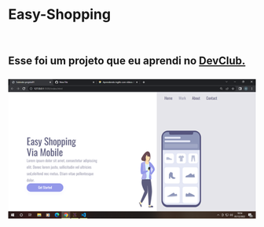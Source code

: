 <h1>Easy-Shopping</h1>
<br>
<h2> Esse foi um projeto que eu aprendi no <a href="https://rodolfomori.com.br/devclub">DevClub.</a</h2>
<br>
<br>
  <img src="https://github.com/gabrielbarbosa94/Easy-Shopping/blob/master/Imagem1.png?raw=true" />


